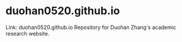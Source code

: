 # duohan0520.github.io
Link: duohan0520.github.io
Repository for Duohan Zhang's academic research website.
